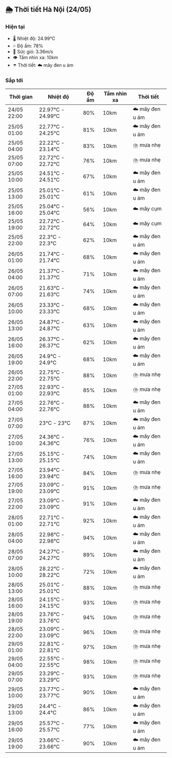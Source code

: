## 🌦️ Thời tiết Hà Nội (24/05)

### Hiện tại

- 🌡️ Nhiệt độ: 24.99℃
- 💦 Độ ẩm: 78%
- 💨 Sức gió: 3.36m/s
- 👁️ Tầm nhìn xa: 10km
- ☂️ Thời tiết: ☁️ mây đen u ám

### Sắp tới

| Thời gian | Nhiệt độ | Độ ẩm | Tầm nhìn xa | Thời tiết |
| --- | --- | --- | --- | --- |
| 24/05 22:00 | 22.97℃ - 24.99℃ | 80% | 10km | ☁️ mây đen u ám |
| 25/05 01:00 | 22.77℃ - 24.25℃ | 81% | 10km | ☁️ mây đen u ám |
| 25/05 04:00 | 22.22℃ - 23.14℃ | 83% | 10km | ⛈️ mưa nhẹ |
| 25/05 07:00 | 22.72℃ - 22.72℃ | 76% | 10km | ⛈️ mưa nhẹ |
| 25/05 10:00 | 24.51℃ - 24.51℃ | 67% | 10km | ☁️ mây đen u ám |
| 25/05 13:00 | 25.01℃ - 25.01℃ | 61% | 10km | ☁️ mây đen u ám |
| 25/05 16:00 | 25.04℃ - 25.04℃ | 56% | 10km | ☁️ mây cụm |
| 25/05 19:00 | 22.72℃ - 22.72℃ | 64% | 10km | ☁️ mây cụm |
| 25/05 22:00 | 22.3℃ - 22.3℃ | 62% | 10km | ☁️ mây đen u ám |
| 26/05 01:00 | 21.74℃ - 21.74℃ | 68% | 10km | ☁️ mây đen u ám |
| 26/05 04:00 | 21.37℃ - 21.37℃ | 71% | 10km | ☁️ mây đen u ám |
| 26/05 07:00 | 21.63℃ - 21.63℃ | 74% | 10km | ☁️ mây đen u ám |
| 26/05 10:00 | 23.33℃ - 23.33℃ | 68% | 10km | ☁️ mây đen u ám |
| 26/05 13:00 | 24.87℃ - 24.87℃ | 63% | 10km | ☁️ mây đen u ám |
| 26/05 16:00 | 26.37℃ - 26.37℃ | 62% | 10km | ☁️ mây đen u ám |
| 26/05 19:00 | 24.9℃ - 24.9℃ | 68% | 10km | ☁️ mây đen u ám |
| 26/05 22:00 | 22.75℃ - 22.75℃ | 88% | 10km | ⛈️ mưa nhẹ |
| 27/05 01:00 | 22.93℃ - 22.93℃ | 85% | 10km | ⛈️ mưa nhẹ |
| 27/05 04:00 | 22.76℃ - 22.76℃ | 88% | 10km | ☁️ mây đen u ám |
| 27/05 07:00 | 23℃ - 23℃ | 87% | 10km | ☁️ mây đen u ám |
| 27/05 10:00 | 24.36℃ - 24.36℃ | 76% | 10km | ☁️ mây đen u ám |
| 27/05 13:00 | 25.15℃ - 25.15℃ | 74% | 10km | ☁️ mây đen u ám |
| 27/05 16:00 | 23.94℃ - 23.94℃ | 84% | 10km | ⛈️ mưa nhẹ |
| 27/05 19:00 | 23.09℃ - 23.09℃ | 91% | 10km | ⛈️ mưa nhẹ |
| 27/05 22:00 | 23.09℃ - 23.09℃ | 91% | 10km | ☁️ mây đen u ám |
| 28/05 01:00 | 22.71℃ - 22.71℃ | 92% | 10km | ☁️ mây đen u ám |
| 28/05 04:00 | 22.98℃ - 22.98℃ | 94% | 10km | ☁️ mây đen u ám |
| 28/05 07:00 | 24.27℃ - 24.27℃ | 89% | 10km | ☁️ mây đen u ám |
| 28/05 10:00 | 28.22℃ - 28.22℃ | 72% | 10km | ☁️ mây đen u ám |
| 28/05 13:00 | 25.01℃ - 25.01℃ | 88% | 10km | ⛈️ mưa nhẹ |
| 28/05 16:00 | 24.15℃ - 24.15℃ | 93% | 10km | ⛈️ mưa nhẹ |
| 28/05 19:00 | 23.76℃ - 23.76℃ | 94% | 10km | ⛈️ mưa nhẹ |
| 28/05 22:00 | 23.09℃ - 23.09℃ | 96% | 10km | ⛈️ mưa nhẹ |
| 29/05 01:00 | 22.81℃ - 22.81℃ | 97% | 10km | ⛈️ mưa nhẹ |
| 29/05 04:00 | 22.55℃ - 22.55℃ | 98% | 10km | ⛈️ mưa nhẹ |
| 29/05 07:00 | 23.29℃ - 23.29℃ | 93% | 10km | ⛈️ mưa nhẹ |
| 29/05 10:00 | 23.77℃ - 23.77℃ | 90% | 10km | ☁️ mây đen u ám |
| 29/05 13:00 | 24.4℃ - 24.4℃ | 86% | 10km | ☁️ mây đen u ám |
| 29/05 16:00 | 25.57℃ - 25.57℃ | 77% | 10km | ☁️ mây đen u ám |
| 29/05 19:00 | 23.66℃ - 23.66℃ | 90% | 10km | ☁️ mây đen u ám |
